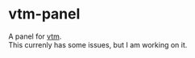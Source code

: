 # vtm-panel
A panel for [vtm](https://github.com/netxs-group/vtm).  
This currenly has some issues, but I am working on it.

